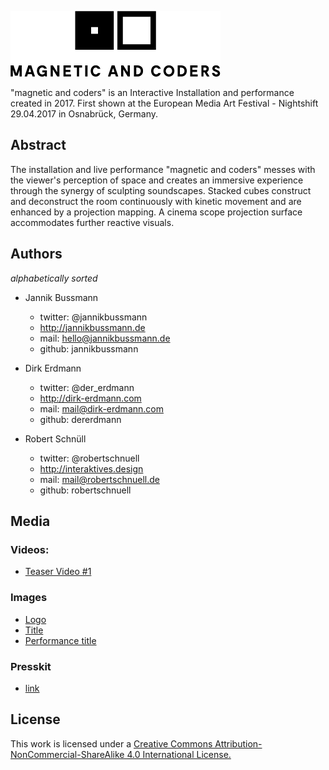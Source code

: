 ![magnetic and coders](misc/MagneticAndCoders-Logo_small.png "magnetic and coders")

"magnetic and coders" is an Interactive Installation and performance created in 2017. First shown at the European Media Art Festival - Nightshift 29.04.2017 in Osnabrück, Germany.

## Abstract
The installation and live performance "magnetic and coders" messes with the viewer's perception of space and creates an immersive experience through the synergy of sculpting soundscapes. Stacked cubes construct and deconstruct the room continuously with kinetic movement and are enhanced by a projection mapping. A cinema scope projection surface accommodates further reactive visuals.

## Authors
*alphabetically sorted*
 - Jannik Bussmann
    - twitter: @jannikbussmann
    - http://jannikbussmann.de
    - mail: hello@jannikbussmann.de
    - github: jannikbussmann


 - Dirk Erdmann
    - twitter: @der_erdmann
    - http://dirk-erdmann.com
    - mail: mail@dirk-erdmann.com
    - github:  dererdmann


 - Robert Schnüll
    - twitter: @robertschnuell
    - http://interaktives.design
    - mail: mail@robertschnuell.de
    - github: robertschnuell


## Media

### Videos:
  - [Teaser Video #1](https://vimeo.com/211123002)

### Images
  - [Logo](misc/MagneticAndCoders-Logo.svg)
  - [Title](misc/MagneticAndCoders-title.jpg)
  - [Performance title](misc/MagneticAndCoders-performance-title.jpg)



### Presskit
  - [link](https://drive.google.com/drive/folders/0B4C8jd7YW3gCWWYtMVJvZmRvQU0?usp=sharing)


## License
This work is licensed under a [Creative Commons Attribution-NonCommercial-ShareAlike 4.0 International License.](https://creativecommons.org/licenses/by-nc-sa/4.0/)
